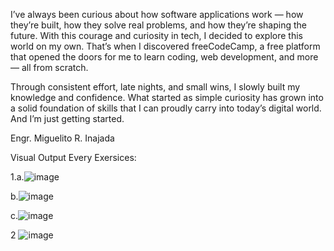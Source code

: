 I’ve always been curious about how software applications work — how they’re built, how they solve real problems, and how they’re shaping the future. With this courage and curiosity in tech, I decided to explore this world on my own. That’s when I discovered freeCodeCamp, a free platform that opened the doors for me to learn coding, web development, and more — all from scratch.

Through consistent effort, late nights, and small wins, I slowly built my knowledge and confidence. What started as simple curiosity has grown into a solid foundation of skills that I can proudly carry into today’s digital world. And I’m just getting started.

Engr. Miguelito R. Inajada

Visual Output Every Exersices:

1.a.![image](https://github.com/user-attachments/assets/5cc6cf89-8785-443c-8477-726de7a53971)

  b.![image](https://github.com/user-attachments/assets/c020078a-0d5e-4b4f-98db-2ade58e01cb4)
  
  c.![image](https://github.com/user-attachments/assets/9a45bd39-22ef-4262-b5e7-176ea99e50d2)

2 ![image](https://github.com/user-attachments/assets/63daa9e2-24ba-4c89-8b0c-b2393635370c)
